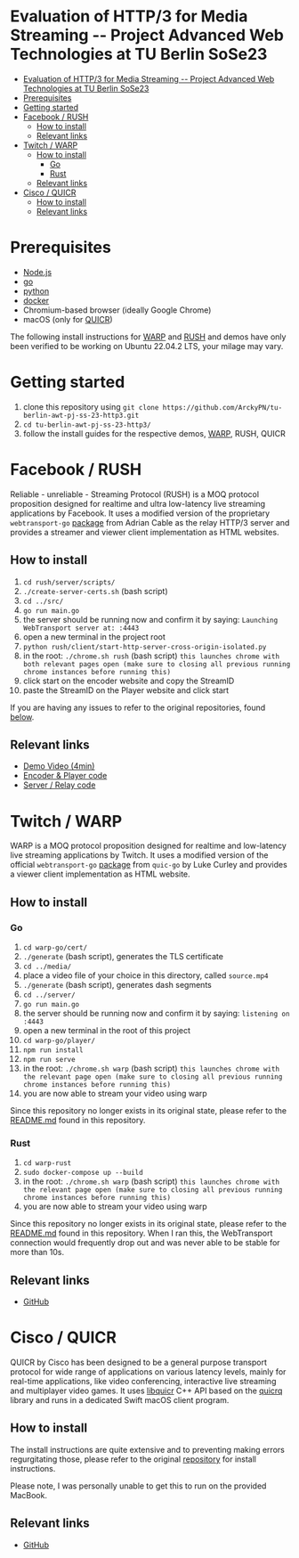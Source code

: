 # Evaluation of HTTP/3 for Media Streaming -- Project Advanced Web Technologies at TU Berlin SoSe23

- [Evaluation of HTTP/3 for Media Streaming -- Project Advanced Web Technologies at TU Berlin SoSe23](#evaluation-of-http3-for-media-streaming----project-advanced-web-technologies-at-tu-berlin-sose23)
- [Prerequisites](#prerequisites)
- [Getting started](#getting-started)
- [Facebook / RUSH](#facebook--rush)
  - [How to install](#how-to-install)
  - [Relevant links](#relevant-links)
- [Twitch / WARP](#twitch--warp)
  - [How to install](#how-to-install-1)
    - [Go](#go)
    - [Rust](#rust)
  - [Relevant links](#relevant-links-1)
- [Cisco / QUICR](#cisco--quicr)
  - [How to install](#how-to-install-2)
  - [Relevant links](#relevant-links-2)

# Prerequisites
  - [Node.js](https://nodejs.org/en/download)
  - [go](https://go.dev/doc/install)
  - [python](https://www.python.org/downloads/)
  - [docker](https://docs.docker.com/get-docker/)
  - Chromium-based browser (ideally Google Chrome)
  - macOS (only for [QUICR](#cisco--quicr))

The following install instructions for [WARP](#twitch--warp) and [RUSH](#facebook--rush) and demos have only been verified to be working on Ubuntu 22.04.2 LTS, your milage may vary.

# Getting started
  1. clone this repository using ``git clone https://github.com/ArckyPN/tu-berlin-awt-pj-ss-23-http3.git``
  2. ``cd tu-berlin-awt-pj-ss-23-http3/``
  3. follow the install guides for the respective demos, [WARP](#how-to-install), RUSH, QUICR

# Facebook / RUSH
Reliable - unreliable - Streaming Protocol (RUSH) is a MOQ protocol proposition designed for realtime and ultra low-latency live streaming applications by Facebook. It uses a modified version of the proprietary ``webtransport-go`` [package](https://github.com/adriancable/webtransport-go) from Adrian Cable as the relay HTTP/3 server and provides a streamer and viewer client implementation as HTML websites.

## How to install
  1. ``cd rush/server/scripts/``
  2. ``./create-server-certs.sh`` (bash script)
  3. ``cd ../src/``
  4. ``go run main.go`` 
  5. the server should be running now and confirm it by saying: 
    ``Launching WebTransport server at: :4443``
  6. open a new terminal in the project root
  7. ``python rush/client/start-http-server-cross-origin-isolated.py``
  8. in the root: ``./chrome.sh rush`` (bash script)
    ``this launches chrome with both relevant pages open (make sure to closing all previous running chrome instances before running this)``
  9. click start on the encoder website and copy the StreamID
  10. paste the StreamID on the Player website and click start

If you are having any issues to refer to the original repositories, found [below](#relevant-links).

## Relevant links
  - [Demo Video (4min)](https://www.youtube.com/watch?v=adckQdZHECQ)
  - [Encoder & Player code](https://github.com/facebookexperimental/webcodecs-capture-play)
  - [Server / Relay code](https://github.com/facebookexperimental/go-media-webtransport-server)

# Twitch / WARP
WARP is a MOQ protocol proposition designed for realtime and low-latency live streaming applications by Twitch. It uses a modified version of the official ``webtransport-go`` [package](https://github.com/kixelated/webtransport-go) from ``quic-go`` by Luke Curley and provides a viewer client implementation as HTML website.

## How to install

### Go
  1. ``cd warp-go/cert/``
  2. ``./generate`` (bash script), generates the TLS certificate
  3. ``cd ../media/`` 
  4. place a video file of your choice in this directory, called ``source.mp4``
  5. ``./generate`` (bash script), generates dash segments
  6. ``cd ../server/``
  7. ``go run main.go``
  8. the server should be running now and confirm it by saying:
    ``listening on :4443``
  9. open a new terminal in the root of this project
  10. ``cd warp-go/player/``
  11. ``npm run install``
  12. ``npm run serve``
  13. in the root: ``./chrome.sh warp`` (bash script)
    ``this launches chrome with the relevant page open (make sure to closing all previous running chrome instances before running this)``
  14. you are now able to stream your video using warp

Since this repository no longer exists in its original state, please refer to the [README.md](./warp-go/README.md) found in this repository.

### Rust
  1. ``cd warp-rust``
  2. ``sudo docker-compose up --build``
  3. in the root: ``./chrome.sh warp`` (bash script)
    ``this launches chrome with the relevant page open (make sure to closing all previous running chrome instances before running this)``
  4. you are now able to stream your video using warp

Since this repository no longer exists in its original state, please refer to the [README.md](./warp-rust/README.md) found in this repository.
When I ran this, the WebTransport connection would frequently drop out and was never able to be stable for more than 10s.
    
## Relevant links
  - [GitHub](https://github.com/kixelated/warp-demo)

# Cisco / QUICR
QUICR by Cisco has been designed to be a general purpose transport protocol for wide range of applications on various latency levels, mainly for real-time applications, like video conferencing, interactive live streaming and multiplayer video games. It uses [libquicr](https://github.com/Quicr/libquicr) C++ API based on the [quicrq](https://github.com/Quicr/quicrq) library and runs in a dedicated Swift macOS client program.

## How to install
The install instructions are quite extensive and to preventing making errors regurgitating those, please refer to the original [repository](https://github.com/Quicr/qmedia) for install instructions.

Please note, I was personally unable to get this to run on the provided MacBook.

## Relevant links
  - [GitHub](https://github.com/Quicr/qmedia)